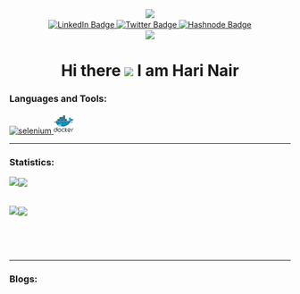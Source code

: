 <div id="header" align="center">
  <img src="https://media.giphy.com/media/1sMGC0XjA1Hk58wppo/giphy.gif" width="150"/>
</div>

<div id="badges" align="center">
  <a href="https://www.linkedin.com/in/harryvn/">
    <img src="https://img.shields.io/badge/LinkedIn-blue?style=for-the-badge&logo=linkedin&logoColor=white" alt="LinkedIn Badge"/>
  </a>
  <a href="https://twitter.com/harryvn786">
    <img src="https://img.shields.io/badge/Twitter-blue?style=for-the-badge&logo=twitter&logoColor=white" alt="Twitter Badge"/>
  </a>
  <a href="https://end.hashnode.dev/">
    <img src="https://img.shields.io/badge/Hashnode-blue?style=for-the-badge&logo=hashnode&logoColor=white" alt="Hashnode Badge"/>
  </a>
</div>

<div id="counter" align="center">
  <img src="https://komarev.com/ghpvc/?username=harryvn&style=flat-square&color=blue" align="center"/>
</div>

<h1 align="center"> Hi there <img src="https://user-images.githubusercontent.com/18350557/176309783-0785949b-9127-417c-8b55-ab5a4333674e.gif" width="30px"/> I am Hari Nair </h1>

### Languages and Tools:

<p align="left">
<a href="https://www.selenium.dev" target="_blank" rel="noreferrer"><img src="https://raw.githubusercontent.com/detain/svg-logos/780f25886640cef088af994181646db2f6b1a3f8/svg/selenium-logo.svg" alt="selenium" width="36" height="36"/> </a>
<a href="https://www.docker.com/" target="_blank" rel="noreferrer"> <img src="https://raw.githubusercontent.com/devicons/devicon/master/icons/docker/docker-original-wordmark.svg" alt="docker" width="36" height="36"/> </a>
</p>

---

### Statistics:

<div id="stats">
<img src="https://github-readme-stats.vercel.app/api?username=harryvn&theme=dark&show_icons=true&count_private=true&hide_border=true&color=black" align="left" />
<img src="https://github-readme-stats.vercel.app/api/top-langs/?username=harryvn&theme=dark&langs_count=10&hide_border=true&locale=en&custom_title=Top%20%Languages" align="center" /> <br/><br/><br/>
<img src="https://github-readme-streak-stats.herokuapp.com/?user=harryvn&theme=dark&hide_border=true" align="left" />
<img src="https://github-readme-stats.vercel.app/api/pin/?username=harryvn&theme=dark&repo=automation-framework&hide_border=true" align="center" />
</div>

<br/><br/><br/>

---

### Blogs:

<!-- BLOG-POST-LIST:START -->
<!-- BLOG-POST-LIST:END -->
